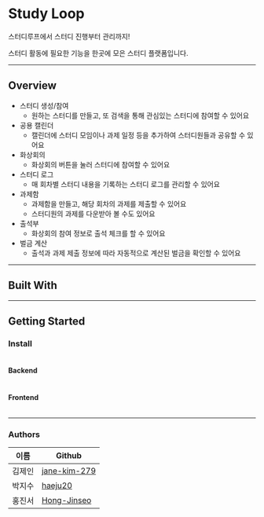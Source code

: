 # Study Loop

스터디루프에서 스터디 진행부터 관리까지!

스터디 활동에 필요한 기능을 한곳에 모은 스터디 플랫폼입니다.

---

## Overview

* 스터디 생성/참여
  - 원하는 스터디를 만들고, 또 검색을 통해 관심있는 스터디에 참여할 수 있어요
* 공용 캘린더
  - 캘린더에 스터디 모임이나 과제 일정 등을 추가하여 스터디원들과 공유할 수 있어요
* 화상회의
  - 화상회의 버튼을 눌러 스터디에 참여할 수 있어요
* 스터디 로그
  - 매 회차별 스터디 내용을 기록하는 스터디 로그를 관리할 수 있어요
* 과제함
  - 과제함을 만들고, 해당 회차의 과제를 제출할 수 있어요
  - 스터디원의 과제를 다운받아 볼 수도 있어요
* 출석부
  - 화상회의 참여 정보로 출석 체크를 할 수 있어요
* 벌금 계산
  - 출석과 과제 제출 정보에 따라 자동적으로 계산된 벌금을 확인할 수 있어요

---

## Built With


---

## Getting Started
### Install
```

```

#### Backend
```

```

#### Frontend
```

```
---

### Authors

|이름|Github|
|---|-----|
|김제인|[jane-kim-279](https://github.com/jane-kim-279)|
|박지수|[haeju20](https://github.com/haeju20)|
|홍진서|[Hong-Jinseo](https://github.com/Hong-Jinseo)|
